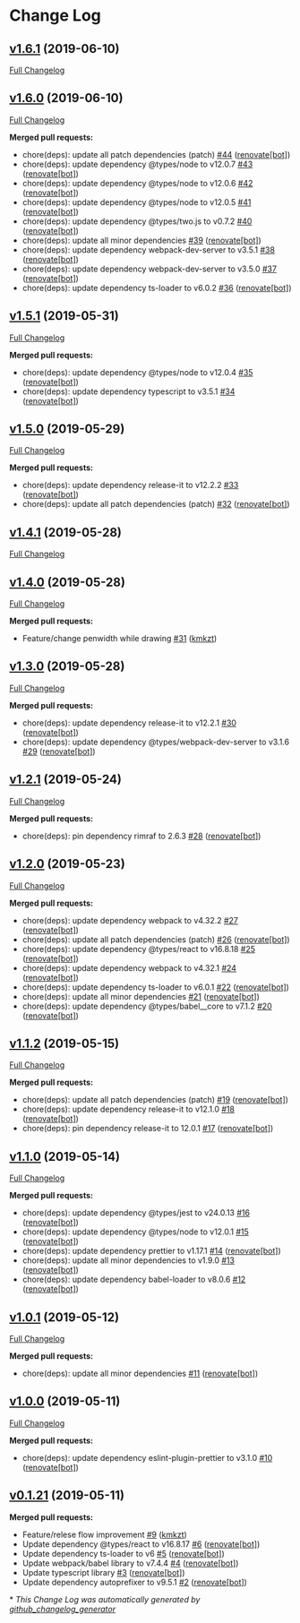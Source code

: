 # Change Log

## [v1.6.1](https://github.com/kmkzt/svg-drawing/tree/v1.6.1) (2019-06-10)
[Full Changelog](https://github.com/kmkzt/svg-drawing/compare/v1.6.0...v1.6.1)

## [v1.6.0](https://github.com/kmkzt/svg-drawing/tree/v1.6.0) (2019-06-10)
[Full Changelog](https://github.com/kmkzt/svg-drawing/compare/v1.5.1...v1.6.0)

**Merged pull requests:**

- chore\(deps\): update all patch dependencies \(patch\) [\#44](https://github.com/kmkzt/svg-drawing/pull/44) ([renovate[bot]](https://github.com/apps/renovate))
- chore\(deps\): update dependency @types/node to v12.0.7 [\#43](https://github.com/kmkzt/svg-drawing/pull/43) ([renovate[bot]](https://github.com/apps/renovate))
- chore\(deps\): update dependency @types/node to v12.0.6 [\#42](https://github.com/kmkzt/svg-drawing/pull/42) ([renovate[bot]](https://github.com/apps/renovate))
- chore\(deps\): update dependency @types/node to v12.0.5 [\#41](https://github.com/kmkzt/svg-drawing/pull/41) ([renovate[bot]](https://github.com/apps/renovate))
- chore\(deps\): update dependency @types/two.js to v0.7.2 [\#40](https://github.com/kmkzt/svg-drawing/pull/40) ([renovate[bot]](https://github.com/apps/renovate))
- chore\(deps\): update all minor dependencies [\#39](https://github.com/kmkzt/svg-drawing/pull/39) ([renovate[bot]](https://github.com/apps/renovate))
- chore\(deps\): update dependency webpack-dev-server to v3.5.1 [\#38](https://github.com/kmkzt/svg-drawing/pull/38) ([renovate[bot]](https://github.com/apps/renovate))
- chore\(deps\): update dependency webpack-dev-server to v3.5.0 [\#37](https://github.com/kmkzt/svg-drawing/pull/37) ([renovate[bot]](https://github.com/apps/renovate))
- chore\(deps\): update dependency ts-loader to v6.0.2 [\#36](https://github.com/kmkzt/svg-drawing/pull/36) ([renovate[bot]](https://github.com/apps/renovate))

## [v1.5.1](https://github.com/kmkzt/svg-drawing/tree/v1.5.1) (2019-05-31)
[Full Changelog](https://github.com/kmkzt/svg-drawing/compare/v1.5.0...v1.5.1)

**Merged pull requests:**

- chore\(deps\): update dependency @types/node to v12.0.4 [\#35](https://github.com/kmkzt/svg-drawing/pull/35) ([renovate[bot]](https://github.com/apps/renovate))
- chore\(deps\): update dependency typescript to v3.5.1 [\#34](https://github.com/kmkzt/svg-drawing/pull/34) ([renovate[bot]](https://github.com/apps/renovate))

## [v1.5.0](https://github.com/kmkzt/svg-drawing/tree/v1.5.0) (2019-05-29)
[Full Changelog](https://github.com/kmkzt/svg-drawing/compare/v1.4.1...v1.5.0)

**Merged pull requests:**

- chore\(deps\): update dependency release-it to v12.2.2 [\#33](https://github.com/kmkzt/svg-drawing/pull/33) ([renovate[bot]](https://github.com/apps/renovate))
- chore\(deps\): update all patch dependencies \(patch\) [\#32](https://github.com/kmkzt/svg-drawing/pull/32) ([renovate[bot]](https://github.com/apps/renovate))

## [v1.4.1](https://github.com/kmkzt/svg-drawing/tree/v1.4.1) (2019-05-28)
[Full Changelog](https://github.com/kmkzt/svg-drawing/compare/v1.4.0...v1.4.1)

## [v1.4.0](https://github.com/kmkzt/svg-drawing/tree/v1.4.0) (2019-05-28)
[Full Changelog](https://github.com/kmkzt/svg-drawing/compare/v1.3.0...v1.4.0)

**Merged pull requests:**

- Feature/change penwidth while drawing [\#31](https://github.com/kmkzt/svg-drawing/pull/31) ([kmkzt](https://github.com/kmkzt))

## [v1.3.0](https://github.com/kmkzt/svg-drawing/tree/v1.3.0) (2019-05-28)
[Full Changelog](https://github.com/kmkzt/svg-drawing/compare/v1.2.1...v1.3.0)

**Merged pull requests:**

- chore\(deps\): update dependency release-it to v12.2.1 [\#30](https://github.com/kmkzt/svg-drawing/pull/30) ([renovate[bot]](https://github.com/apps/renovate))
- chore\(deps\): update dependency @types/webpack-dev-server to v3.1.6 [\#29](https://github.com/kmkzt/svg-drawing/pull/29) ([renovate[bot]](https://github.com/apps/renovate))

## [v1.2.1](https://github.com/kmkzt/svg-drawing/tree/v1.2.1) (2019-05-24)
[Full Changelog](https://github.com/kmkzt/svg-drawing/compare/v1.2.0...v1.2.1)

**Merged pull requests:**

- chore\(deps\): pin dependency rimraf to 2.6.3 [\#28](https://github.com/kmkzt/svg-drawing/pull/28) ([renovate[bot]](https://github.com/apps/renovate))

## [v1.2.0](https://github.com/kmkzt/svg-drawing/tree/v1.2.0) (2019-05-23)
[Full Changelog](https://github.com/kmkzt/svg-drawing/compare/v1.1.2...v1.2.0)

**Merged pull requests:**

- chore\(deps\): update dependency webpack to v4.32.2 [\#27](https://github.com/kmkzt/svg-drawing/pull/27) ([renovate[bot]](https://github.com/apps/renovate))
- chore\(deps\): update all patch dependencies \(patch\) [\#26](https://github.com/kmkzt/svg-drawing/pull/26) ([renovate[bot]](https://github.com/apps/renovate))
- chore\(deps\): update dependency @types/react to v16.8.18 [\#25](https://github.com/kmkzt/svg-drawing/pull/25) ([renovate[bot]](https://github.com/apps/renovate))
- chore\(deps\): update dependency webpack to v4.32.1 [\#24](https://github.com/kmkzt/svg-drawing/pull/24) ([renovate[bot]](https://github.com/apps/renovate))
- chore\(deps\): update dependency ts-loader to v6.0.1 [\#22](https://github.com/kmkzt/svg-drawing/pull/22) ([renovate[bot]](https://github.com/apps/renovate))
- chore\(deps\): update all minor dependencies [\#21](https://github.com/kmkzt/svg-drawing/pull/21) ([renovate[bot]](https://github.com/apps/renovate))
- chore\(deps\): update dependency @types/babel\_\_core to v7.1.2 [\#20](https://github.com/kmkzt/svg-drawing/pull/20) ([renovate[bot]](https://github.com/apps/renovate))

## [v1.1.2](https://github.com/kmkzt/svg-drawing/tree/v1.1.2) (2019-05-15)
[Full Changelog](https://github.com/kmkzt/svg-drawing/compare/v1.1.0...v1.1.2)

**Merged pull requests:**

- chore\(deps\): update all patch dependencies \(patch\) [\#19](https://github.com/kmkzt/svg-drawing/pull/19) ([renovate[bot]](https://github.com/apps/renovate))
- chore\(deps\): update dependency release-it to v12.1.0 [\#18](https://github.com/kmkzt/svg-drawing/pull/18) ([renovate[bot]](https://github.com/apps/renovate))
- chore\(deps\): pin dependency release-it to 12.0.1 [\#17](https://github.com/kmkzt/svg-drawing/pull/17) ([renovate[bot]](https://github.com/apps/renovate))

## [v1.1.0](https://github.com/kmkzt/svg-drawing/tree/v1.1.0) (2019-05-14)
[Full Changelog](https://github.com/kmkzt/svg-drawing/compare/v1.0.1...v1.1.0)

**Merged pull requests:**

- chore\(deps\): update dependency @types/jest to v24.0.13 [\#16](https://github.com/kmkzt/svg-drawing/pull/16) ([renovate[bot]](https://github.com/apps/renovate))
- chore\(deps\): update dependency @types/node to v12.0.1 [\#15](https://github.com/kmkzt/svg-drawing/pull/15) ([renovate[bot]](https://github.com/apps/renovate))
- chore\(deps\): update dependency prettier to v1.17.1 [\#14](https://github.com/kmkzt/svg-drawing/pull/14) ([renovate[bot]](https://github.com/apps/renovate))
- chore\(deps\): update all minor dependencies to v1.9.0 [\#13](https://github.com/kmkzt/svg-drawing/pull/13) ([renovate[bot]](https://github.com/apps/renovate))
- chore\(deps\): update dependency babel-loader to v8.0.6 [\#12](https://github.com/kmkzt/svg-drawing/pull/12) ([renovate[bot]](https://github.com/apps/renovate))

## [v1.0.1](https://github.com/kmkzt/svg-drawing/tree/v1.0.1) (2019-05-12)
[Full Changelog](https://github.com/kmkzt/svg-drawing/compare/v1.0.0...v1.0.1)

**Merged pull requests:**

- chore\(deps\): update all minor dependencies [\#11](https://github.com/kmkzt/svg-drawing/pull/11) ([renovate[bot]](https://github.com/apps/renovate))

## [v1.0.0](https://github.com/kmkzt/svg-drawing/tree/v1.0.0) (2019-05-11)
[Full Changelog](https://github.com/kmkzt/svg-drawing/compare/v0.1.21...v1.0.0)

**Merged pull requests:**

- chore\(deps\): update dependency eslint-plugin-prettier to v3.1.0 [\#10](https://github.com/kmkzt/svg-drawing/pull/10) ([renovate[bot]](https://github.com/apps/renovate))

## [v0.1.21](https://github.com/kmkzt/svg-drawing/tree/v0.1.21) (2019-05-11)
**Merged pull requests:**

- Feature/relese flow improvement [\#9](https://github.com/kmkzt/svg-drawing/pull/9) ([kmkzt](https://github.com/kmkzt))
- Update dependency @types/react to v16.8.17 [\#6](https://github.com/kmkzt/svg-drawing/pull/6) ([renovate[bot]](https://github.com/apps/renovate))
- Update dependency ts-loader to v6 [\#5](https://github.com/kmkzt/svg-drawing/pull/5) ([renovate[bot]](https://github.com/apps/renovate))
- Update webpack/babel library to v7.4.4 [\#4](https://github.com/kmkzt/svg-drawing/pull/4) ([renovate[bot]](https://github.com/apps/renovate))
- Update typescript library [\#3](https://github.com/kmkzt/svg-drawing/pull/3) ([renovate[bot]](https://github.com/apps/renovate))
- Update dependency autoprefixer to v9.5.1 [\#2](https://github.com/kmkzt/svg-drawing/pull/2) ([renovate[bot]](https://github.com/apps/renovate))



\* *This Change Log was automatically generated by [github_changelog_generator](https://github.com/skywinder/Github-Changelog-Generator)*